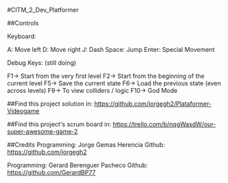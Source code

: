 #CITM_2_Dev_Platformer

##Controls

Keyboard:

A: Move left
D: Move right
J: Dash
Space: Jump
Enter: Special Movement

Debug Keys: (still doing)

F1-> Start from the very first level
F2-> Start from the beginning of the current level
F5-> Save the current state
F6-> Load the previous state (even across levels)
F9-> To view colliders / logic
F10-> God Mode

##Find this project solution in:
https://github.com/jorgegh2/Plataformer-Videogame

##Find this project's scrum board in:
https://trello.com/b/nqgWasdW/our-super-awesome-game-2

##Credits
Programming: Jorge Gemas Herencia
Github: https://github.com/jorgegh2

Programming: Gerard Berenguer Pacheco
Github: https://github.com/GerardBP77
